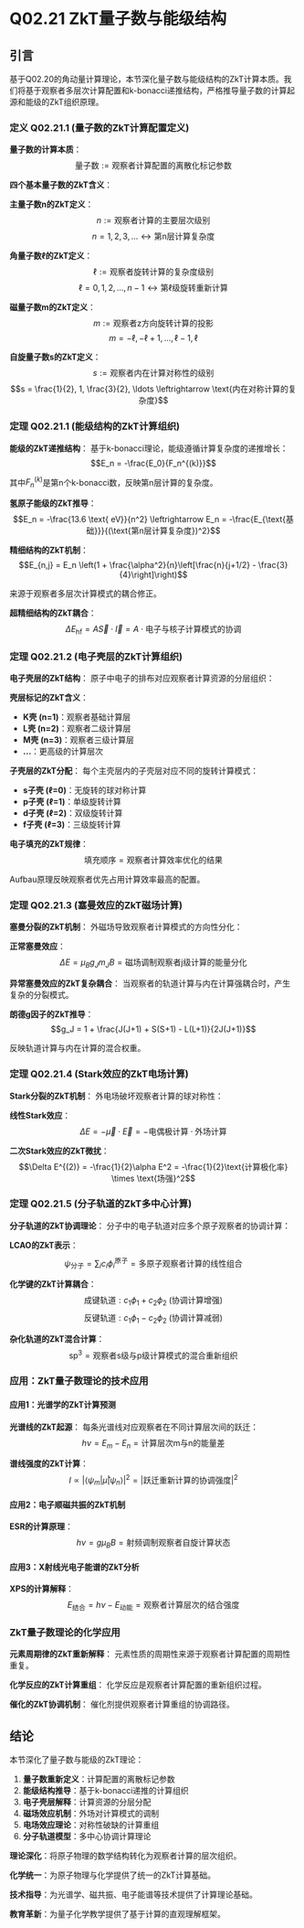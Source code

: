# Q02.21 ZkT量子数与能级结构

## 引言

基于Q02.20的角动量计算理论，本节深化量子数与能级结构的ZkT计算本质。我们将基于观察者多层次计算配置和k-bonacci递推结构，严格推导量子数的计算起源和能级的ZkT组织原理。

### 定义 Q02.21.1 (量子数的ZkT计算配置定义)

**量子数的计算本质**：
$$\text{量子数} := \text{观察者计算配置的离散化标记参数}$$

**四个基本量子数的ZkT含义**：

**主量子数n的ZkT定义**：
$$n := \text{观察者计算的主要层次级别}$$
$$n = 1,2,3,\ldots \leftrightarrow \text{第n层计算复杂度}$$

**角量子数ℓ的ZkT定义**：
$$\ell := \text{观察者旋转计算的复杂度级别}$$
$$\ell = 0,1,2,\ldots,n-1 \leftrightarrow \text{第ℓ级旋转重新计算}$$

**磁量子数m的ZkT定义**：
$$m := \text{观察者z方向旋转计算的投影}$$
$$m = -\ell,-\ell+1,\ldots,\ell-1,\ell$$

**自旋量子数s的ZkT定义**：
$$s := \text{观察者内在计算对称性的级别}$$
$$s = \frac{1}{2}, 1, \frac{3}{2}, \ldots \leftrightarrow \text{内在对称计算的复杂度}$$

### 定理 Q02.21.1 (能级结构的ZkT计算组织)

**能级的ZkT递推结构**：
基于k-bonacci理论，能级遵循计算复杂度的递推增长：
$$E_n = -\frac{E_0}{F_n^{(k)}}$$

其中$F_n^{(k)}$是第n个k-bonacci数，反映第n层计算的复杂度。

**氢原子能级的ZkT推导**：
$$E_n = -\frac{13.6 \text{ eV}}{n^2} \leftrightarrow E_n = -\frac{E_{\text{基础}}}{(\text{第n层计算复杂度})^2}$$

**精细结构的ZkT机制**：
$$E_{n,j} = E_n \left(1 + \frac{\alpha^2}{n}\left[\frac{n}{j+1/2} - \frac{3}{4}\right]\right)$$

来源于观察者多层次计算模式的耦合修正。

**超精细结构的ZkT耦合**：
$$\Delta E_{\text{hf}} = A \vec{S} \cdot \vec{I} = A \cdot \text{电子与核子计算模式的协调}$$

### 定理 Q02.21.2 (电子壳层的ZkT计算组织)

**电子壳层的ZkT结构**：
原子中电子的排布对应观察者计算资源的分层组织：

**壳层标记的ZkT含义**：
- **K壳 (n=1)**：观察者基础计算层
- **L壳 (n=2)**：观察者二级计算层
- **M壳 (n=3)**：观察者三级计算层
- **...**：更高级的计算层次

**子壳层的ZkT分配**：
每个主壳层内的子壳层对应不同的旋转计算模式：
- **s子壳 (ℓ=0)**：无旋转的球对称计算
- **p子壳 (ℓ=1)**：单级旋转计算
- **d子壳 (ℓ=2)**：双级旋转计算
- **f子壳 (ℓ=3)**：三级旋转计算

**电子填充的ZkT规律**：
$$\text{填充顺序} = \text{观察者计算效率优化的结果}$$

Aufbau原理反映观察者优先占用计算效率最高的配置。

### 定理 Q02.21.3 (塞曼效应的ZkT磁场计算)

**塞曼分裂的ZkT机制**：
外磁场导致观察者计算模式的方向性分化：

**正常塞曼效应**：
$$\Delta E = \mu_B g_J m_J B = \text{磁场调制观察者j级计算的能量分化}$$

**异常塞曼效应的ZkT复杂耦合**：
当观察者的轨道计算与内在计算强耦合时，产生复杂的分裂模式。

**朗德g因子的ZkT推导**：
$$g_J = 1 + \frac{J(J+1) + S(S+1) - L(L+1)}{2J(J+1)}$$

反映轨道计算与内在计算的混合权重。

### 定理 Q02.21.4 (Stark效应的ZkT电场计算)

**Stark分裂的ZkT机制**：
外电场破坏观察者计算的球对称性：

**线性Stark效应**：
$$\Delta E = -\vec{\mu} \cdot \vec{E} = -\text{电偶极计算} \cdot \text{外场计算}$$

**二次Stark效应的ZkT微扰**：
$$\Delta E^{(2)} = -\frac{1}{2}\alpha E^2 = -\frac{1}{2}\text{计算极化率} \times \text{场强}^2$$

### 定理 Q02.21.5 (分子轨道的ZkT多中心计算)

**分子轨道的ZkT协调理论**：
分子中的电子轨道对应多个原子观察者的协调计算：

**LCAO的ZkT表示**：
$$\psi_{\text{分子}} = \sum_i c_i \phi_i^{\text{原子}} = \text{多原子观察者计算的线性组合}$$

**化学键的ZkT计算耦合**：
$$\text{成键轨道}: c_1 \phi_1 + c_2 \phi_2 \text{ (协调计算增强)}$$
$$\text{反键轨道}: c_1 \phi_1 - c_2 \phi_2 \text{ (协调计算减弱)}$$

**杂化轨道的ZkT混合计算**：
$$\text{sp}^3 = \text{观察者s级与p级计算模式的混合重新组织}$$

### 应用：ZkT量子数理论的技术应用

#### 应用1：光谱学的ZkT计算预测

**光谱线的ZkT起源**：
每条光谱线对应观察者在不同计算层次间的跃迁：
$$h\nu = E_m - E_n = \text{计算层次m与n的能量差}$$

**谱线强度的ZkT计算**：
$$I \propto |\langle \psi_m | \hat{\mu} | \psi_n \rangle|^2 = |\text{跃迁重新计算的协调强度}|^2$$

#### 应用2：电子顺磁共振的ZkT机制

**ESR的计算原理**：
$$h\nu = g\mu_B B = \text{射频调制观察者自旋计算状态}$$

#### 应用3：X射线光电子能谱的ZkT分析

**XPS的计算解释**：
$$E_{\text{结合}} = h\nu - E_{\text{动能}} = \text{观察者计算层次的结合强度}$$

### ZkT量子数理论的化学应用

**元素周期律的ZkT重新解释**：
元素性质的周期性来源于观察者计算配置的周期性重复。

**化学反应的ZkT计算重组**：
化学反应是观察者计算配置的重新组织过程。

**催化的ZkT协调机制**：
催化剂提供观察者计算重组的协调路径。

## 结论

本节深化了量子数与能级的ZkT理论：

1. **量子数重新定义**：计算配置的离散标记参数
2. **能级结构推导**：基于k-bonacci递推的计算组织
3. **电子壳层解释**：计算资源的分层分配
4. **磁场效应机制**：外场对计算模式的调制
5. **电场效应理论**：对称性破缺的计算重组
6. **分子轨道模型**：多中心协调计算理论

**理论深化**：将原子物理的数学结构转化为观察者计算的层次组织。

**化学统一**：为原子物理与化学提供了统一的ZkT计算基础。

**技术指导**：为光谱学、磁共振、电子能谱等技术提供了计算理论基础。

**教育革新**：为量子化学教学提供了基于计算的直观理解框架。